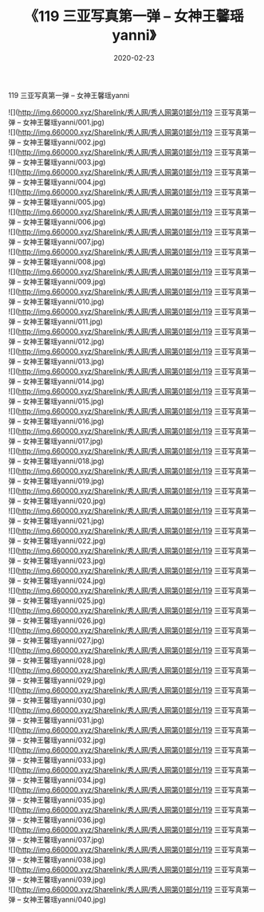 ﻿---
layout: post
title:  《119 三亚写真第一弹 – 女神王馨瑶yanni》
date:   2020-02-23
img: http://img.660000.xyz/Sharelink/秀人网/秀人网第01部分/119 三亚写真第一弹 – 女神王馨瑶yanni/000.jpg
categories: [美女, 清纯, 唯美]
---

119 三亚写真第一弹 – 女神王馨瑶yanni

  ![](http://img.660000.xyz/Sharelink/秀人网/秀人网第01部分/119 三亚写真第一弹 – 女神王馨瑶yanni/001.jpg) <br> ![](http://img.660000.xyz/Sharelink/秀人网/秀人网第01部分/119 三亚写真第一弹 – 女神王馨瑶yanni/002.jpg) <br> ![](http://img.660000.xyz/Sharelink/秀人网/秀人网第01部分/119 三亚写真第一弹 – 女神王馨瑶yanni/003.jpg) <br> ![](http://img.660000.xyz/Sharelink/秀人网/秀人网第01部分/119 三亚写真第一弹 – 女神王馨瑶yanni/004.jpg) <br> ![](http://img.660000.xyz/Sharelink/秀人网/秀人网第01部分/119 三亚写真第一弹 – 女神王馨瑶yanni/005.jpg) <br> ![](http://img.660000.xyz/Sharelink/秀人网/秀人网第01部分/119 三亚写真第一弹 – 女神王馨瑶yanni/006.jpg) <br> ![](http://img.660000.xyz/Sharelink/秀人网/秀人网第01部分/119 三亚写真第一弹 – 女神王馨瑶yanni/007.jpg) <br> ![](http://img.660000.xyz/Sharelink/秀人网/秀人网第01部分/119 三亚写真第一弹 – 女神王馨瑶yanni/008.jpg) <br> ![](http://img.660000.xyz/Sharelink/秀人网/秀人网第01部分/119 三亚写真第一弹 – 女神王馨瑶yanni/009.jpg) <br> ![](http://img.660000.xyz/Sharelink/秀人网/秀人网第01部分/119 三亚写真第一弹 – 女神王馨瑶yanni/010.jpg) <br> ![](http://img.660000.xyz/Sharelink/秀人网/秀人网第01部分/119 三亚写真第一弹 – 女神王馨瑶yanni/011.jpg) <br> ![](http://img.660000.xyz/Sharelink/秀人网/秀人网第01部分/119 三亚写真第一弹 – 女神王馨瑶yanni/012.jpg) <br> ![](http://img.660000.xyz/Sharelink/秀人网/秀人网第01部分/119 三亚写真第一弹 – 女神王馨瑶yanni/013.jpg) <br> ![](http://img.660000.xyz/Sharelink/秀人网/秀人网第01部分/119 三亚写真第一弹 – 女神王馨瑶yanni/014.jpg) <br> ![](http://img.660000.xyz/Sharelink/秀人网/秀人网第01部分/119 三亚写真第一弹 – 女神王馨瑶yanni/015.jpg) <br> ![](http://img.660000.xyz/Sharelink/秀人网/秀人网第01部分/119 三亚写真第一弹 – 女神王馨瑶yanni/016.jpg) <br> ![](http://img.660000.xyz/Sharelink/秀人网/秀人网第01部分/119 三亚写真第一弹 – 女神王馨瑶yanni/017.jpg) <br> ![](http://img.660000.xyz/Sharelink/秀人网/秀人网第01部分/119 三亚写真第一弹 – 女神王馨瑶yanni/018.jpg) <br> ![](http://img.660000.xyz/Sharelink/秀人网/秀人网第01部分/119 三亚写真第一弹 – 女神王馨瑶yanni/019.jpg) <br> ![](http://img.660000.xyz/Sharelink/秀人网/秀人网第01部分/119 三亚写真第一弹 – 女神王馨瑶yanni/020.jpg) <br> ![](http://img.660000.xyz/Sharelink/秀人网/秀人网第01部分/119 三亚写真第一弹 – 女神王馨瑶yanni/021.jpg) <br> ![](http://img.660000.xyz/Sharelink/秀人网/秀人网第01部分/119 三亚写真第一弹 – 女神王馨瑶yanni/022.jpg) <br> ![](http://img.660000.xyz/Sharelink/秀人网/秀人网第01部分/119 三亚写真第一弹 – 女神王馨瑶yanni/023.jpg) <br> ![](http://img.660000.xyz/Sharelink/秀人网/秀人网第01部分/119 三亚写真第一弹 – 女神王馨瑶yanni/024.jpg) <br> ![](http://img.660000.xyz/Sharelink/秀人网/秀人网第01部分/119 三亚写真第一弹 – 女神王馨瑶yanni/025.jpg) <br> ![](http://img.660000.xyz/Sharelink/秀人网/秀人网第01部分/119 三亚写真第一弹 – 女神王馨瑶yanni/026.jpg) <br> ![](http://img.660000.xyz/Sharelink/秀人网/秀人网第01部分/119 三亚写真第一弹 – 女神王馨瑶yanni/027.jpg) <br> ![](http://img.660000.xyz/Sharelink/秀人网/秀人网第01部分/119 三亚写真第一弹 – 女神王馨瑶yanni/028.jpg) <br> ![](http://img.660000.xyz/Sharelink/秀人网/秀人网第01部分/119 三亚写真第一弹 – 女神王馨瑶yanni/029.jpg) <br> ![](http://img.660000.xyz/Sharelink/秀人网/秀人网第01部分/119 三亚写真第一弹 – 女神王馨瑶yanni/030.jpg) <br> ![](http://img.660000.xyz/Sharelink/秀人网/秀人网第01部分/119 三亚写真第一弹 – 女神王馨瑶yanni/031.jpg) <br> ![](http://img.660000.xyz/Sharelink/秀人网/秀人网第01部分/119 三亚写真第一弹 – 女神王馨瑶yanni/032.jpg) <br> ![](http://img.660000.xyz/Sharelink/秀人网/秀人网第01部分/119 三亚写真第一弹 – 女神王馨瑶yanni/033.jpg) <br> ![](http://img.660000.xyz/Sharelink/秀人网/秀人网第01部分/119 三亚写真第一弹 – 女神王馨瑶yanni/034.jpg) <br> ![](http://img.660000.xyz/Sharelink/秀人网/秀人网第01部分/119 三亚写真第一弹 – 女神王馨瑶yanni/035.jpg) <br> ![](http://img.660000.xyz/Sharelink/秀人网/秀人网第01部分/119 三亚写真第一弹 – 女神王馨瑶yanni/036.jpg) <br> ![](http://img.660000.xyz/Sharelink/秀人网/秀人网第01部分/119 三亚写真第一弹 – 女神王馨瑶yanni/037.jpg) <br> ![](http://img.660000.xyz/Sharelink/秀人网/秀人网第01部分/119 三亚写真第一弹 – 女神王馨瑶yanni/038.jpg) <br> ![](http://img.660000.xyz/Sharelink/秀人网/秀人网第01部分/119 三亚写真第一弹 – 女神王馨瑶yanni/039.jpg) <br> ![](http://img.660000.xyz/Sharelink/秀人网/秀人网第01部分/119 三亚写真第一弹 – 女神王馨瑶yanni/040.jpg) <br>
